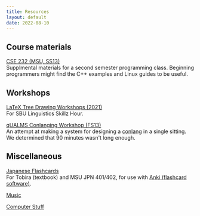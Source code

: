 ```yaml
---
title: Resources
layout: default
date: 2022-08-10
---
```


## Course materials

[CSE 232 (MSU, SS13)](/teaching/cse232)<br/>
Supplmental materials for a second semester programming class. Beginning programmers might find the C++ examples and Linux guides to be useful.

## Workshops

[LaTeX Tree Drawing Workshops (2021)](latex-trees-2021)<br/>
For SBU Linguistics Skillz Hour.

[qUALMS Conlanging Workshop (FS13)](conlanging)<br/>
An attempt at making a system for designing a [conlang](https://en.wikipedia.org/wiki/Constructed_language) in a single sitting. We determined that 90 minutes wasn't long enough.

## Miscellaneous

[Japanese Flashcards](jpn)<br/>
For Tobira (textbook) and MSU JPN 401/402, for use with [Anki (flashcard software)](https://apps.ankiweb.net/).

[Music](music)

[Computer Stuff](computer_stuff)
